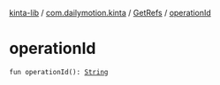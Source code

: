 [kinta-lib](../../index.md) / [com.dailymotion.kinta](../index.md) / [GetRefs](index.md) / [operationId](./operation-id.md)

# operationId

`fun operationId(): `[`String`](https://kotlinlang.org/api/latest/jvm/stdlib/kotlin/-string/index.html)